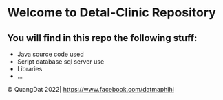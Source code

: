 # Welcome to Detal-Clinic Repository

## You will find in this repo the following stuff:
* Java source code used 
* Script database sql server use 
* Libraries
* ...

© QuangDat 2022| https://www.facebook.com/datmaphihi